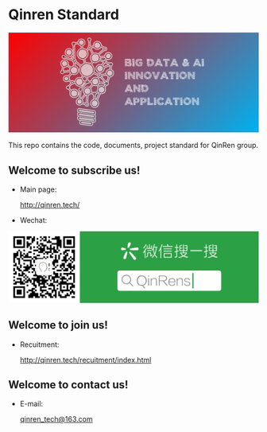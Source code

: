 # Qinren Standard

![qinren](img/qinren-top.png)

This repo contains the code, documents, project standard for QinRen group.

## Welcome to subscribe us!

+ Main page:

    http://qinren.tech/

+ Wechat:

![wechat](img/wechat.png)

## Welcome to join us!

+ Recuitment:

    http://qinren.tech/recuitment/index.html

## Welcome to contact us!

+ E-mail:

    qinren_tech@163.com



